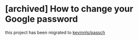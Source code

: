 # [archived] How to change your Google password

this project has been migrated to [kevinnls/passch](//github.com/kevinnls/passch)

<!--
# How to change your Google password

- [on your desktop or laptop](passch-desk)
- [on an android phone](passch-andr)
- [on an iPhone](passch-ipho)
- if anything else ask [Alan](https://wa.me/+919940150411) or [Kevin](https://wa.me/+919677013461)
-->
